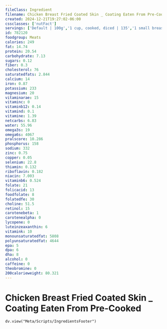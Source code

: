 ```yaml
---
fileClass: Ingredient
filename: Chicken Breast Fried Coated Skin _ Coating Eaten From Pre-Cooked
created: 2024-12-21T19:27:02-06:00
cssclasses: ['nutFact']
servings: ['Default | 100g','1 cup, cooked, diced | 135','1 small breast | 150','1 medium breast | 175','1 large breast | 195','1 small or thin slice | 30','1 medium slice | 60','1 large or thick slice | 85','1 oz, cooked | 28']
id: 782120
foodgroup: Meats
calories: 249
fat: 14.74
protein: 20.54
carbohydrate: 7.13
sugars: 0.12
fiber: 0.3
cholesterol: 76
saturatedfats: 2.844
calcium: 14
iron: 0.87
potassium: 233
magnesium: 20
vitaminarae: 15
vitaminc: 0
vitaminb12: 0.14
vitamind: 0.1
vitamine: 1.39
netcarbs: 6.83
water: 55.96
omega3s: 19
omega6s: 4067
pralscore: 10.286
phosphorus: 158
sodium: 332
zinc: 0.75
copper: 0.05
selenium: 22.8
thiamin: 0.132
riboflavin: 0.182
niacin: 7.003
vitaminb6: 0.524
folate: 21
folicacid: 13
foodfolate: 8
folatedfe: 30
choline: 51.5
retinol: 15
carotenebeta: 1
carotenealpha: 0
lycopene: 0
luteinzeaxanthin: 6
vitamink: 10
monounsaturatedfat: 5808
polyunsaturatedfat: 4644
epa: 5
dpa: 6
dha: 8
alcohol: 0
caffeine: 0
theobromine: 0
200calorieweight: 80.321
---
```


# Chicken Breast Fried Coated Skin _ Coating Eaten From Pre-Cooked

```dataviewjs
dv.view("Meta/Scripts/IngredientsFooter")
```